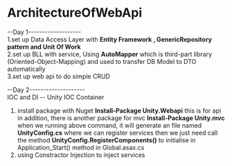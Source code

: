 # ArchitectureOfWebApi

--Day 1-------------------<br/>
  1.set up Data Access Layer with <b>Entity Framework , GenericRepository pattern and Unit Of Work</b><br/>
  2.set up BLL with service, Using <b>AutoMapper</b> which is third-part library (Oriented-Object-Mapping) and used to transfer DB Model to DTO automatically<br/>
  3.set up web api to do simple CRUD

--Day 2--------------------<br/>
  IOC and DI -- Unity IOC Container
  1. install package with Nuget
     <b>Install-Package Unity.Webapi</b> this is for api
     in addition, there is another package for mvc <b>Install-Package Unity.mvc</b><br/>
  when we running above command, it will generate an file named <b>UnityConfig.cs</b> where we can register services
  then we just need call the method <b>UnityConfig.RegisterComponents()</b> to initialise in Application_Start() method in Global.asax.cs
  2. using Constractor Injection to inject services
